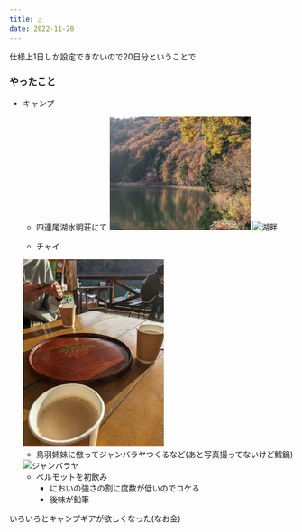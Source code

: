 ```yaml
---
title: △
date: 2022-11-20
---
```


仕様上1日しか設定できないので20日分ということで

### やったこと
+ キャンプ
  + 四連尾湖水明荘にて
  <img alt="湖畔" src="/public/images/2022/11/19-20/hiru1.jpg" width="250" /> <img alt="湖畔" src="/public/images/2022/11/19-20/hiru2.jpg" width="250" />

  + チャイ
  <img alt="チャイ" src="/public/images/2022/11/19-20/chai.jpg" width="250" />

  + 鳥羽姉妹に倣ってジャンバラヤつくるなど(あと写真撮ってないけど鱈鍋)
  <img alt="ジャンバラヤ" src="/public/images/2022/11/19-20/jambalaya.jpg" width="250" />

  + ベルモットを初飲み
    + においの強さの割に度数が低いのでコケる
    + 後味が鉛筆

いろいろとキャンプギアが欲しくなった(なお金)
